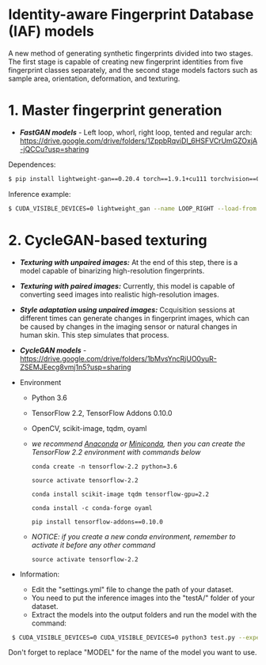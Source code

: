 # Identity-aware Fingerprint Database (IAF) models

A new method of generating synthetic fingerprints divided into two stages. The first stage is capable of creating new fingerprint identities from five fingerprint classes separately, and the second stage models factors such as sample area, orientation, deformation, and texturing.

# 1. Master fingerprint generation

-  ***FastGAN models*** - Left loop, whorl, right loop, tented and regular arch:  https://drive.google.com/drive/folders/1ZppbRqviDI_6HSFVCrUmGZOxjA-jQCCu?usp=sharing

  Dependences: 
  ```bash
  $ pip install lightweight-gan==0.20.4 torch==1.9.1+cu111 torchvision==0.10.1+cu111 torchaudio==0.9.1 -f https://download.pytorch.org/whl/torch_stable.html 
  ```

  Inference example: 
  ```bash
  $ CUDA_VISIBLE_DEVICES=0 lightweight_gan --name LOOP_RIGHT --load-from 138 --generate --generate-types default --num-image-tiles 1000
  ```
  
# 2. CycleGAN-based texturing

- ***Texturing with unpaired images:*** At the end of this step, there is a model capable of binarizing high-resolution fingerprints.
- ***Texturing with paired images:***  Currently, this model is capable of converting seed images into realistic high-resolution images.
- ***Style adaptation using unpaired images:*** Ccquisition sessions at different times can generate changes in fingerprint images, which can be caused by changes in the imaging sensor or natural changes in human skin. This step simulates that process. 
     
-  ***CycleGAN models*** - https://drive.google.com/drive/folders/1bMvsYncRjUO0yuR-ZSEMJEecg8vmj1n5?usp=sharing

- Environment

    - Python 3.6

    - TensorFlow 2.2, TensorFlow Addons 0.10.0

    - OpenCV, scikit-image, tqdm, oyaml

    - *we recommend [Anaconda](https://www.anaconda.com/distribution/#download-section) or [Miniconda](https://docs.conda.io/en/latest/miniconda.html#linux-installers), then you can create the TensorFlow 2.2 environment with commands below*

        ```console
        conda create -n tensorflow-2.2 python=3.6

        source activate tensorflow-2.2

        conda install scikit-image tqdm tensorflow-gpu=2.2

        conda install -c conda-forge oyaml

        pip install tensorflow-addons==0.10.0
        ```

    - *NOTICE: if you create a new conda environment, remember to activate it before any other command*

        ```console
        source activate tensorflow-2.2
        ```
- Information: 
  - Edit the "settings.yml" file to change the path of your dataset.
  - You need to put the inference images into the "testA/" folder of your dataset.
  - Extract the models into the output folders and run the model with the command:
 ```bash
  $ CUDA_VISIBLE_DEVICES=0 CUDA_VISIBLE_DEVICES=0 python3 test.py --experiment_dir ./output/MODEL/
  ```
Don't forget to replace "MODEL" for the name of the model you want to use.
